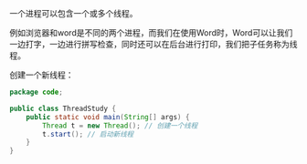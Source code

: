 一个进程可以包含一个或多个线程。

例如浏览器和word是不同的两个进程，而我们在使用Word时，Word可以让我们一边打字，一边进行拼写检查，同时还可以在后台进行打印，我们把子任务称为线程。

创建一个新线程：

```Java
package code;

public class ThreadStudy {
    public static void main(String[] args) {
        Thread t = new Thread(); // 创建一个线程
        t.start(); // 启动新线程
    }
}
```

